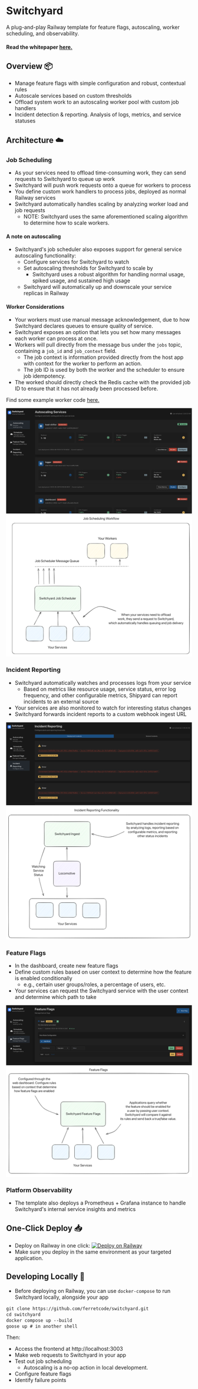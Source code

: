 # Switchyard

A plug-and-play Railway template for feature flags, autoscaling, worker scheduling, and observability.

#### Read the whitepaper [here.](./WHITEPAPER.md)

## Overview 📦

-   Manage feature flags with simple configuration and robust, contextual rules
-   Autoscale services based on custom thresholds
-   Offload system work to an autoscaling worker pool with custom job handlers
-   Incident detection & reporting. Analysis of logs, metrics, and service statuses

## Architecture ☁️

### Job Scheduling

-   As your services need to offload time-consuming work, they can send requests to Switchyard to queue up work
-   Switchyard will push work requests onto a queue for workers to process
-   You define custom work handlers to process jobs, deployed as normal Railway services
-   Switchyard automatically handles scaling by analyzing worker load and job requests
    -   NOTE: Switchyard uses the same aforementioned scaling algorithm to determine how to scale workers.

#### A note on autoscaling

-   Switchyard's job scheduler also exposes support for general service autoscaling functionality:
    -   Configure services for Switchyard to watch
    -   Set autoscaling thresholds for Switchyard to scale by
        -   Switchyard uses a robust algorithm for handling normal usage, spiked usage, and sustained high usage
    -   Switchyard will automatically up and downscale your service replicas in Railway

#### Worker Considerations

-   Your workers must use manual message acknowledgement, due to how Switchyard declares queues to ensure quality of service.
-   Switchyard exposes an option that lets you set how many messages each worker can process at once.
-   Workers will pull directly from the message bus under the `jobs` topic, containing a `job_id` and `job_context` field.
    -   The job context is information provided directly from the host app with context for the worker to perform an action.
    -   The job ID is used by both the worker and the scheduler to ensure job idempotency.
-   The worked should directly check the Redis cache with the provided job ID to ensure that it has not already been processed before.

Find some example worker code [here.](./demo/worker/main.py)

![Autoscaling Services Dashboard Page](./images/autoscaling-dashboard.png "Autoscaling Dashboard")
![Job Scheduling Workflow Diagram](./images/job-scheduling.png "Job Scheduling Workflow")

### Incident Reporting

-   Switchyard automatically watches and processes logs from your service
    -   Based on metrics like resource usage, service status, error log frequency, and other configurable metrics, Shipyard can report incidents to an external source
-   Your services are also monitored to watch for interesting status changes
-   Switchyard forwards incident reports to a custom webhook ingest URL

![Incident Reporting Dashboard Page](./images/incident-reporting-dashboard.png "Incident Reporting Dashboard Page")
![Incident Reporting Functionality](./images/incident-reporting.png "Incident Reporting")

### Feature Flags

-   In the dashboard, create new feature flags
-   Define custom rules based on user context to determine how the feature is enabled conditionally
    -   e.g., certain user groups/roles, a percentage of users, etc.
-   Your services can request the Switchyard service with the user context and determine which path to take

![Feature Flags Dashboard Page](./images/feature-flags-dashboard.png "Feature Flags Dashboard Page")
![Feature Flags](./images/feature-flags.png "Feature Flags")

### Platform Observability

-   The template also deploys a Prometheus + Grafana instance to handle Switchyard's internal service insights and metrics

## One-Click Deploy 📥

-   Deploy on Railway in one click: [![Deploy on Railway](https://railway.com/button.svg)](https://railway.com/deploy/switchyard?referralCode=uFhfCw)
-   Make sure you deploy in the same environment as your targeted application.

## Developing Locally 🧪

-   Before deploying on Railway, you can use `docker-compose` to run Switchyard locally, alongside your app

```
git clone https://github.com/ferretcode/switchyard.git
cd switchyard
docker compose up --build
goose up # in another shell
```

Then:

-   Access the frontend at http://localhost:3003
-   Make web requests to Switchyard in your app
-   Test out job scheduling
    -   Autoscaling is a no-op action in local development.
-   Configure feature flags
-   Identify failure points
